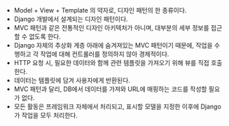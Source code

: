 - Model + View + Template 의 약자로, 디자인 패턴의 한 종류이다.
- Django 개발에서 설계되는 디자인 패턴이다.
- MVC 패턴과 같은 전통적인 디자인 아키텍처가 아니며, 대부분의 세부 정보를 접근할 수 없도록 한다.
- Django 자체의 추상화 계층 아래에 숨겨져있는 MVC 패턴이기 때문에, 작업을 수행하고 각 작업에 대해 컨트롤러를 정의하지 않아 경제적이다.
- HTTP 요청 시, 필요한 데이터와 함께 관련 템플릿을 가져오기 위해 뷰를 직접 호출한다.
- 데이터는 템플릿에 담겨 사용자에게 반환된다.
- MVC 패턴과 달리, DB에서 데이터를 가져와 URL에 매핑하는 코드를 작성할 필요가 없다.
- 모든 활동은 프레임워크 자체에서 처리되고, 표시할 모델을 지정한 이후에 Django가 작업을 모두 처리한다.
